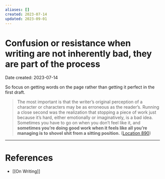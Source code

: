 ```yaml
---
aliases: []
created: 2023-07-14
updated: 2023-09-01
---
```


# Confusion or resistance when writing are not inherently bad, they are part of the process
Date created: 2023-07-14

So focus on getting words on the page rather than getting it perfect in the first draft.

> The most important is that the writer’s original perception of a character or characters may be as erroneous as the reader’s. Running a close second was the realization that stopping a piece of work just because it’s hard, either emotionally or imaginatively, is a bad idea. Sometimes you have to go on when you don’t feel like it, and **sometimes you’re doing good work when it feels like all you’re managing is to shovel shit from a sitting position.** ([Location 890](https://readwise.io/to_kindle?action=open&asin=B003BVFZ4Q&location=890))

---
# References
* [[On Writing]]